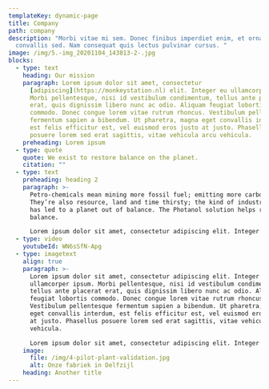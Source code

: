 ```yaml
---
templateKey: dynamic-page
title: Company
path: company
description: "Morbi vitae mi sem. Donec finibus imperdiet enim, et ornare nunc
  convallis sed. Nam consequat quis lectus pulvinar cursus. "
image: /img/5.-img_20201104_143813-2-.jpg
blocks:
  - type: text
    heading: Our mission
    paragraph: Lorem ipsum dolor sit amet, consectetur
      [adipiscing](https://monkeystation.nl) elit. Integer eu ullamcorper ipsum.
      Morbi pellentesque, nisi id vestibulum condimentum, tellus ante placerat
      erat, quis dignissim libero nunc ac odio. Aliquam feugiat lobortis
      commodo. Donec congue lorem vitae rutrum rhoncus. Vestibulum pellentesque
      fermentum sapien a bibendum. Ut pharetra, magna eget convallis interdum,
      est felis efficitur est, vel euismod eros justo at justo. Phasellus
      posuere lorem sed erat sagittis, vitae vehicula arcu vehicula.
    preheading: Lorem ipsum
  - type: quote
    quote: We exist to restore balance on the planet.
    citation: ""
  - type: text
    preheading: heading 2
    paragraph: >-
      Petro-chemicals mean mining more fossil fuel; emitting more carbon.
      They’re also resource, land and time thirsty; the kind of industry that
      has led to a planet out of balance. The Photanol solution helps reset that
      balance. 

      Lorem ipsum dolor sit amet, consectetur adipiscing elit. Integer eu ullamcorper ipsum. Morbi pellentesque, nisi id vestibulum condimentum, tellus ante placerat erat, quis dignissim libero nunc ac odio. Aliquam feugiat lobortis commodo. Donec congue lorem vitae rutrum rhoncus. Vestibulum pellentesque fermentum sapien a bibendum. Ut pharetra, magna eget convallis interdum, est felis efficitur est, vel euismod eros justo at justo. Phasellus posuere lorem sed erat sagittis, vitae vehicula arcu vehicula.
  - type: video
    youtubeId: WN6sSfN-Apg
  - type: imagetext
    align: true
    paragraph: >-
      Lorem ipsum dolor sit amet, consectetur adipiscing elit. Integer eu
      ullamcorper ipsum. Morbi pellentesque, nisi id vestibulum condimentum,
      tellus ante placerat erat, quis dignissim libero nunc ac odio. Aliquam
      feugiat lobortis commodo. Donec congue lorem vitae rutrum rhoncus.
      Vestibulum pellentesque fermentum sapien a bibendum. Ut pharetra, magna
      eget convallis interdum, est felis efficitur est, vel euismod eros justo
      at justo. Phasellus posuere lorem sed erat sagittis, vitae vehicula arcu
      vehicula.

      Lorem ipsum dolor sit amet, consectetur adipiscing elit. Integer eu ullamcorper ipsum. Morbi pellentesque, nisi id vestibulum condimentum, tellus ante placerat erat, quis dignissim libero nunc ac odio. Aliquam feugiat lobortis commodo. Donec congue lorem vitae rutrum rhoncus. Vestibulum pellentesque fermentum sapien a bibendum. Ut pharetra, magna eget convallis interdum, est felis efficitur est, vel euismod eros justo at justo. Phasellus posuere lorem sed erat sagittis, vitae vehicula arcu vehicula.
    image:
      file: /img/4-pilot-plant-validation.jpg
      alt: Onze fabriek in Delfzijl
    heading: Another title
---
```

